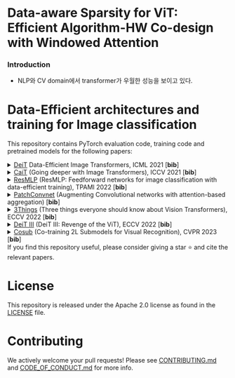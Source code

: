 # Data-aware Sparsity for ViT: Efficient Algorithm-HW Co-design with Windowed Attention

### Introduction
- NLP와 CV domain에서 transformer가 우월한 성능을 보이고 있다. 



# Data-Efficient architectures and training for Image classification

This repository contains PyTorch evaluation code, training code and pretrained models for the following papers:
<details>
<summary>
  <a href="README_deit.md">DeiT</a> Data-Efficient Image Transformers, ICML 2021 [<b>bib</b>]
</summary>

```
@InProceedings{pmlr-v139-touvron21a,
  title =     {Training data-efficient image transformers &amp; distillation through attention},
  author =    {Touvron, Hugo and Cord, Matthieu and Douze, Matthijs and Massa, Francisco and Sablayrolles, Alexandre and Jegou, Herve},
  booktitle = {International Conference on Machine Learning},
  pages =     {10347--10357},
  year =      {2021},
  volume =    {139},
  month =     {July}
}
```
</details>
<details>
<summary>
<a href="README_cait.md">CaiT</a> (Going deeper with Image Transformers), ICCV 2021  [<b>bib</b>]
</summary>

```
@InProceedings{Touvron_2021_ICCV,
    author    = {Touvron, Hugo and Cord, Matthieu and Sablayrolles, Alexandre and Synnaeve, Gabriel and J\'egou, Herv\'e},
    title     = {Going Deeper With Image Transformers},
    booktitle = {Proceedings of the IEEE/CVF International Conference on Computer Vision (ICCV)},
    month     = {October},
    year      = {2021},
    pages     = {32-42}
}
```
</details>
<details>
<summary>
<a href="README_resmlp.md">ResMLP</a> (ResMLP: Feedforward networks for image classification with data-efficient training), TPAMI 2022 [<b>bib</b>]
</summary>

```
@article{touvron2021resmlp,
  title={ResMLP: Feedforward networks for image classification with data-efficient training},
  author={Hugo Touvron and Piotr Bojanowski and Mathilde Caron and Matthieu Cord and Alaaeldin El-Nouby and Edouard Grave and Gautier Izacard and Armand Joulin and Gabriel Synnaeve and Jakob Verbeek and Herv'e J'egou},
  journal={arXiv preprint arXiv:2105.03404},
  year={2021},
}
```
</details>
<details>
<summary>
<a href="README_patchconvnet.md">PatchConvnet</a> (Augmenting Convolutional networks with attention-based aggregation) [<b>bib</b>]
</summary>

```
@article{touvron2021patchconvnet,
  title={Augmenting Convolutional networks with attention-based aggregation},
  author={Hugo Touvron and Matthieu Cord and Alaaeldin El-Nouby and Piotr Bojanowski and Armand Joulin and Gabriel Synnaeve and Jakob Verbeek and Herve Jegou},
  journal={arXiv preprint arXiv:2112.13692},
  year={2021},
}
```
</details>
<details>
<summary>
<a href="README_3things.md">3Things</a> (Three things everyone should know about Vision Transformers), ECCV 2022 [<b>bib</b>]
</summary>

```
@article{Touvron2022ThreeTE,
  title={Three things everyone should know about Vision Transformers},
  author={Hugo Touvron and Matthieu Cord and Alaaeldin El-Nouby and Jakob Verbeek and Herve Jegou},
  journal={arXiv preprint arXiv:2203.09795},
  year={2022},
}
```
</details>
<details>
<summary>
<a href="README_revenge.md">DeiT III</a> (DeiT III: Revenge of the ViT), ECCV 2022 [<b>bib</b>]
</summary>

```
@article{Touvron2022DeiTIR,
  title={DeiT III: Revenge of the ViT},
  author={Hugo Touvron and Matthieu Cord and Herve Jegou},
  journal={arXiv preprint arXiv:2204.07118},
  year={2022},
}
```
</details>
<details>
<summary>
<a href="README_cosub.md">Cosub</a> (Co-training 2L Submodels for Visual Recognition), CVPR 2023 [<b>bib</b>]
</summary>

```
@article{Touvron2022Cotraining2S,
  title={Co-training 2L Submodels for Visual Recognition},
  author={Hugo Touvron and Matthieu Cord and Maxime Oquab and Piotr Bojanowski and Jakob Verbeek and Herv'e J'egou},
  journal={arXiv preprint arXiv:2212.04884},
  year={2022},
}
```
</details>
If you find this repository useful, please consider giving a star ⭐ and cite the relevant papers. 

# License
This repository is released under the Apache 2.0 license as found in the [LICENSE](LICENSE) file.

# Contributing
We actively welcome your pull requests! Please see [CONTRIBUTING.md](.github/CONTRIBUTING.md) and [CODE_OF_CONDUCT.md](.github/CODE_OF_CONDUCT.md) for more info.
